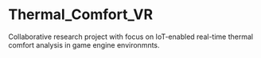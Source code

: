 # Thermal_Comfort_VR

Collaborative research project with focus on IoT-enabled real-time thermal comfort analysis in game engine environmnts. 
